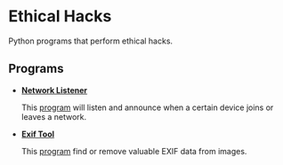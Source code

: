 # Ethical Hacks

Python programs that perform ethical hacks.

## Programs

- **[Network Listener](Network-Listener/README.md)**

  This [program](Network-Listener/listener.py) will listen and announce when a certain device joins or leaves a network.

- **[Exif Tool](Exif-Tool/README.md)**

  This [program](Exif-Tool/tool.py) find or remove valuable EXIF data from images.
